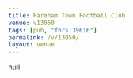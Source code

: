```yaml
---
title: Fareham Town Football Club
venue: v13050
tags: [pub, "fhrs:39616"]
permalink: /v/13050/
layout: venue
---
```

null